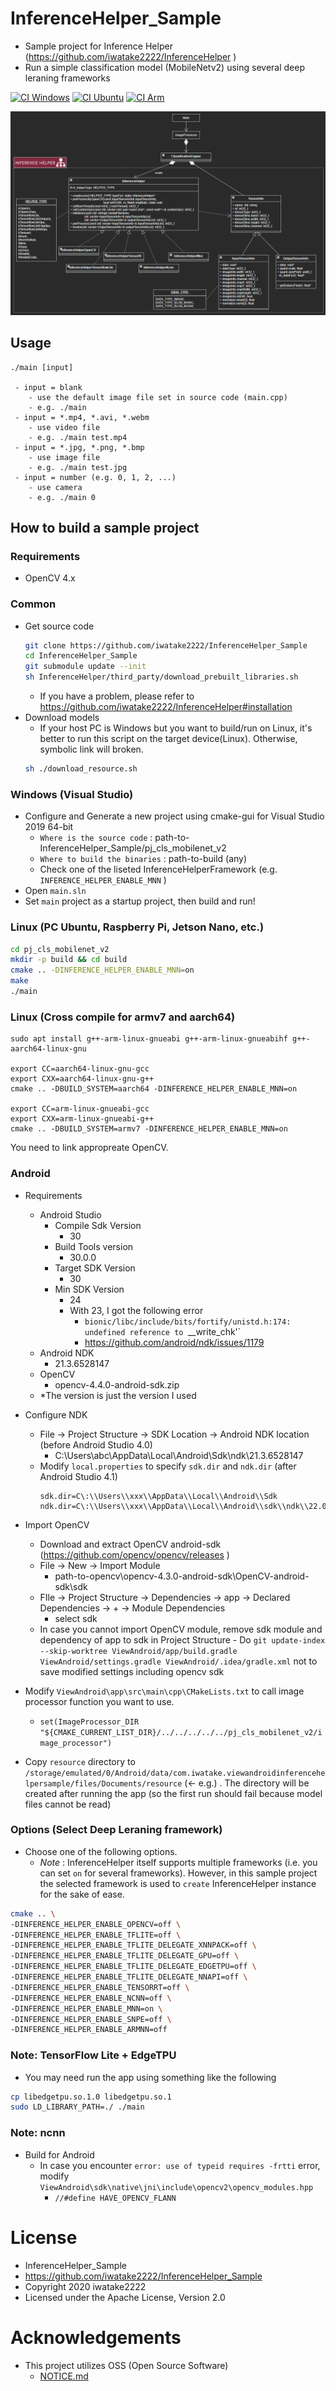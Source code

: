 # InferenceHelper_Sample
- Sample project for Inference Helper (https://github.com/iwatake2222/InferenceHelper )
- Run a simple classification model (MobileNetv2) using several deep leraning frameworks

[![CI Windows](https://github.com/iwatake2222/InferenceHelper_Sample/actions/workflows/ci_windows.yml/badge.svg)](https://github.com/iwatake2222/InferenceHelper_Sample/actions/workflows/ci_windows.yml)
[![CI Ubuntu](https://github.com/iwatake2222/InferenceHelper_Sample/actions/workflows/ci_ubuntu.yml/badge.svg)](https://github.com/iwatake2222/InferenceHelper_Sample/actions/workflows/ci_ubuntu.yml)
[![CI Arm](https://github.com/iwatake2222/InferenceHelper_Sample/actions/workflows/ci_arm.yml/badge.svg)](https://github.com/iwatake2222/InferenceHelper_Sample/actions/workflows/ci_arm.yml)

![Class Diagram](00_doc/class_diagram.png) 

## Usage
```
./main [input]

 - input = blank
    - use the default image file set in source code (main.cpp)
    - e.g. ./main
 - input = *.mp4, *.avi, *.webm
    - use video file
    - e.g. ./main test.mp4
 - input = *.jpg, *.png, *.bmp
    - use image file
    - e.g. ./main test.jpg
 - input = number (e.g. 0, 1, 2, ...)
    - use camera
    - e.g. ./main 0
```

## How to build a sample project
### Requirements
- OpenCV 4.x

### Common 
- Get source code
    ```sh
    git clone https://github.com/iwatake2222/InferenceHelper_Sample
    cd InferenceHelper_Sample
    git submodule update --init
    sh InferenceHelper/third_party/download_prebuilt_libraries.sh
    ```
    - If you have a problem, please refer to  https://github.com/iwatake2222/InferenceHelper#installation
- Download models
    - If your host PC is Windows but you want to build/run on Linux, it's better to run this script on the target device(Linux). Otherwise, symbolic link will broken.
    ```sh
    sh ./download_resource.sh
    ```

### Windows (Visual Studio)
- Configure and Generate a new project using cmake-gui for Visual Studio 2019 64-bit
    - `Where is the source code` : path-to-InferenceHelper_Sample/pj_cls_mobilenet_v2
    - `Where to build the binaries` : path-to-build	(any)
    - Check one of the liseted InferenceHelperFramework (e.g. `INFERENCE_HELPER_ENABLE_MNN` )
- Open `main.sln`
- Set `main` project as a startup project, then build and run!

### Linux (PC Ubuntu, Raspberry Pi, Jetson Nano, etc.)
```sh
cd pj_cls_mobilenet_v2
mkdir -p build && cd build
cmake .. -DINFERENCE_HELPER_ENABLE_MNN=on
make
./main
```

### Linux (Cross compile for armv7 and aarch64)
```
sudo apt install g++-arm-linux-gnueabi g++-arm-linux-gnueabihf g++-aarch64-linux-gnu

export CC=aarch64-linux-gnu-gcc
export CXX=aarch64-linux-gnu-g++
cmake .. -DBUILD_SYSTEM=aarch64 -DINFERENCE_HELPER_ENABLE_MNN=on

export CC=arm-linux-gnueabi-gcc
export CXX=arm-linux-gnueabi-g++
cmake .. -DBUILD_SYSTEM=armv7 -DINFERENCE_HELPER_ENABLE_MNN=on
```

You need to link appropreate OpenCV.

### Android
- Requirements
    - Android Studio
        - Compile Sdk Version
            - 30
        - Build Tools version
            - 30.0.0
        - Target SDK Version
            - 30
        - Min SDK Version
            - 24
            - With 23, I got the following error
                - `bionic/libc/include/bits/fortify/unistd.h:174: undefined reference to `__write_chk'`
                - https://github.com/android/ndk/issues/1179
    - Android NDK
        - 21.3.6528147
    - OpenCV
        - opencv-4.4.0-android-sdk.zip
    - *The version is just the version I used

- Configure NDK
    - File -> Project Structure -> SDK Location -> Android NDK location (before Android Studio 4.0)
        - C:\Users\abc\AppData\Local\Android\Sdk\ndk\21.3.6528147
    - Modify `local.properties` to specify `sdk.dir` and `ndk.dir`  (after Android Studio 4.1)
        ```
        sdk.dir=C\:\\Users\\xxx\\AppData\\Local\\Android\\Sdk
        ndk.dir=C\:\\Users\\xxx\\AppData\\Local\\Android\\sdk\\ndk\\22.0.7026061
        ```

- Import OpenCV
    - Download and extract OpenCV android-sdk (https://github.com/opencv/opencv/releases )
    - File -> New -> Import Module
        - path-to-opencv\opencv-4.3.0-android-sdk\OpenCV-android-sdk\sdk
    - FIle -> Project Structure -> Dependencies -> app -> Declared Dependencies -> + -> Module Dependencies
        - select sdk
    - In case you cannot import OpenCV module, remove sdk module and dependency of app to sdk in Project Structure
                - Do `git update-index --skip-worktree ViewAndroid/app/build.gradle ViewAndroid/settings.gradle ViewAndroid/.idea/gradle.xml` not to save modified settings including opencv sdk
- Modify `ViewAndroid\app\src\main\cpp\CMakeLists.txt` to call image processor function you want to use.
    - `set(ImageProcessor_DIR "${CMAKE_CURRENT_LIST_DIR}/../../../../../pj_cls_mobilenet_v2/image_processor")`
- Copy `resource` directory to `/storage/emulated/0/Android/data/com.iwatake.viewandroidinferencehelpersample/files/Documents/resource` (<- e.g.) . The directory will be created after running the app (so the first run should fail because model files cannot be read)

### Options (Select Deep Leraning framework)
- Choose one of the following options.
    - *Note* : InferenceHelper itself supports multiple frameworks (i.e. you can set `on` for several frameworks). However, in this sample project the selected framework is used to `create` InferenceHelper instance for the sake of ease. 

```sh
cmake .. \
-DINFERENCE_HELPER_ENABLE_OPENCV=off \
-DINFERENCE_HELPER_ENABLE_TFLITE=off \
-DINFERENCE_HELPER_ENABLE_TFLITE_DELEGATE_XNNPACK=off \
-DINFERENCE_HELPER_ENABLE_TFLITE_DELEGATE_GPU=off \
-DINFERENCE_HELPER_ENABLE_TFLITE_DELEGATE_EDGETPU=off \
-DINFERENCE_HELPER_ENABLE_TFLITE_DELEGATE_NNAPI=off \
-DINFERENCE_HELPER_ENABLE_TENSORRT=off \
-DINFERENCE_HELPER_ENABLE_NCNN=off \
-DINFERENCE_HELPER_ENABLE_MNN=on \
-DINFERENCE_HELPER_ENABLE_SNPE=off \
-DINFERENCE_HELPER_ENABLE_ARMNN=off
```

### Note: TensorFlow Lite + EdgeTPU
- You may need run the app using something like the following

```sh
cp libedgetpu.so.1.0 libedgetpu.so.1
sudo LD_LIBRARY_PATH=./ ./main
```

### Note: ncnn
- Build for Android
    - In case you encounter `error: use of typeid requires -frtti` error, modify `ViewAndroid\sdk\native\jni\include\opencv2\opencv_modules.hpp`
        - `//#define HAVE_OPENCV_FLANN`

# License
- InferenceHelper_Sample
- https://github.com/iwatake2222/InferenceHelper_Sample
- Copyright 2020 iwatake2222
- Licensed under the Apache License, Version 2.0

# Acknowledgements
- This project utilizes OSS (Open Source Software)
    - [NOTICE.md](NOTICE.md)
